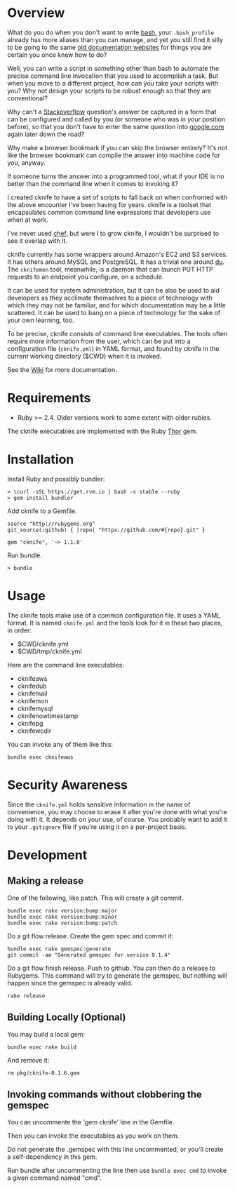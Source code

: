 
# Overview

What do you do when you don't want to write
[bash](https://www.tldp.org/LDP/Bash-Beginners-Guide/html/Bash-Beginners-Guide.html),
your `.bash_profile` already has more aliases than you can manage, and
yet you still find it silly to be going to the same [old documentation
websites](https://www.postgresql.org/docs/9.5/static/backup-dump.html)
for things you are certain you once knew how to do?

Well, you can write a script in something other than
bash to automate the precise command line invocation
that you used to accomplish a task. But when you
move to a different project, how can you take your
scripts with you? Why not design your scripts
to be robust enough so that they are conventional?

Why can't a [Stackoverflow](https://stackoverflow.com) question's
answer be captured in a form that can be configured and called by you
(or someone who was in your position before), so that you don't have
to enter the same question into
[google.com](https://www.google.com/?q=LOL%20HALP%20ME%20CODE) again
later down the road?

Why make a browser bookmark if you can skip the browser entirely?
It's not like the browser bookmark can compile the answer into machine
code for you, anyway.

If someone turns the answer into a programmed tool, what if your IDE
is no better than the command line when it comes to invoking it?

I created cknife to have a set of scripts to fall back on when
confronted with the above encounter I've been having for years. cknife
is a toolset that encapsulates common command line expressions that
developers use when at work.

I've never used [chef](https://www.chef.io), but were I to grow
cknife, I wouldn't be surprised to see it overlap with it.

cknife currently has some wrappers around Amazon's EC2 and S3
services. It has others around MySQL and PostgreSQL. It has a trivial
one around [du](http://man7.org/linux/man-pages/man1/du.1.html).  The
`cknifemon` tool, meanwhile, is a daemon that can launch PUT HTTP
requests to an endpoint you configure, on a schedule.

It can be used for system administration, but it can be also be used
to aid developers as they acclimate themselves to a piece of
technology with which they may not be familiar, and for which
documentation may be a little scattered. It can be used
to bang on a piece of technology for the sake of your own
learning, too.

To be precise, cknife consists of command line executables. The tools
often require more information from the user, which can be put into a
configuration file (`cknife.yml`) in YAML format, and found by cknife
in the current working directory ($CWD) when it is invoked.

See the [Wiki](https://github.com/mikedll/cknife/wiki) for
more documentation.

# Requirements

  - Ruby >= 2.4. Older versions work to some extent with older rubies.

The cknife executables are implemented with the Ruby
[Thor](https://github.com/erikhuda/thor) gem.

# Installation

Install Ruby and possibly bundler:

    > \curl -sSL https://get.rvm.io | bash -s stable --ruby
    > gem install bundler

Add cknife to a Gemfile.

    source "http://rubygems.org"
    git_source(:github) { |repo| "https://github.com/#{repo}.git" }

    gem "cknife", '~> 1.1.0'

Run bundle.

    > bundle

# Usage

The cknife tools make use of a common configuration file. It uses a
YAML format. It is named `cknife.yml` and the tools look for it in
these two places, in order:

  - $CWD/cknife.yml
  - $CWD/tmp/cknife.yml

Here are the command line executables:

  - cknifeaws
  - cknifedub
  - cknifemail  
  - cknifemon
  - cknifemysql
  - cknifenowtimestamp
  - cknifepg
  - cknifewcdir

You can invoke any of them like this:

    bundle exec cknifeaws

# Security Awareness

Since the `cknife.yml` holds sensitive information in the name of
convenience, you may choose to erase it after you're done with what
you're doing with it. It depends on your use, of course. You probably
want to add it to your `.gitignore` file if you're using it on a
per-project basis.

# Development

## Making a release

One of the following, like patch. This will create a git commit.

    bundle exec rake version:bump:major
    bundle exec rake version:bump:minor
    bundle exec rake version:bump:patch

Do a git flow release. Create the gem spec and commit it:

    bundle exec rake gemspec:generate
    git commit -am "Generated gemspec for version 0.1.4"

Do a git flow finish release. Push to github. You can
then do a release to Rubygems. This command will
try to generate the gemspec, but nothing will happen
since the gemspec is already valid.

    rake release

## Building Locally (Optional)

You may build a local gem:

    bundle exec rake build

And remove it:

    rm pkg/cknife-0.1.6.gem

## Invoking commands without clobbering the gemspec

You can uncommente the 'gem cknife' line in the Gemfile.

Then you can invoke the executables as you work on them.

Do not generate the .gemspec with this line uncommented, or
you'll create a self-dependency in this gem.

Run bundle after uncommenting the line then use `bundle exec cmd`
to invoke a given command named "cmd".


